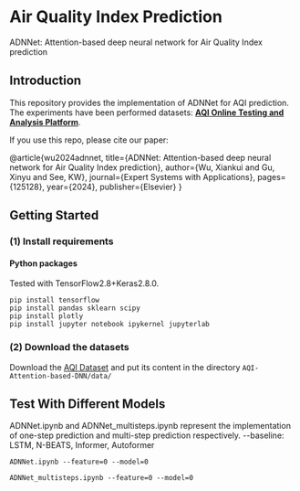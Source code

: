 # Air Quality Index Prediction

ADNNet: Attention-based deep neural network for Air Quality Index prediction


## Introduction

This repository provides the implementation of ADNNet for AQI prediction. The experiments have been performed datasets:  [**AQI Online Testing and Analysis Platform**](https://www.aqistudy.cn/).

If you use this repo, please cite our paper:


@article{wu2024adnnet,
  title={ADNNet: Attention-based deep neural network for Air Quality Index prediction},
  author={Wu, Xiankui and Gu, Xinyu and See, KW},
  journal={Expert Systems with Applications},
  pages={125128},
  year={2024},
  publisher={Elsevier}
}


## Getting Started

### (1) Install requirements

#### Python packages
Tested with TensorFlow2.8+Keras2.8.0.

    pip install tensorflow
    pip install pandas sklearn scipy
    pip install plotly
    pip install jupyter notebook ipykernel jupyterlab

### (2) Download the datasets

Download the [AQI Dataset](https://www.aqistudy.cn/) and put its content in the directory `AQI-Attention-based-DNN/data/`





  
## Test With Different Models
  
ADNNet.ipynb and ADNNet_multisteps.ipynb represent the implementation of one-step prediction and multi-step prediction respectively. 
--baseline: LSTM, N-BEATS, Informer, Autoformer 
  

```  
ADNNet.ipynb --feature=0 --model=0  
```
 
```
ADNNet_multisteps.ipynb --feature=0 --model=0  
```


